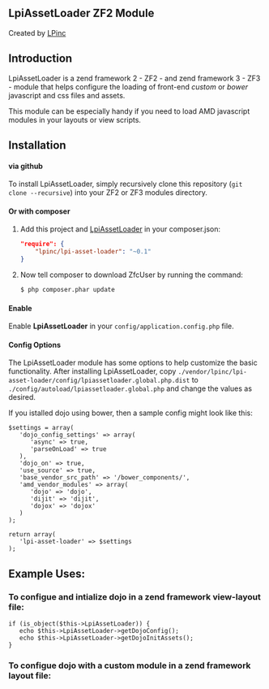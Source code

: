 ## LpiAssetLoader ZF2 Module

Created by [LPinc](http://livingpages.com/)

## Introduction

LpiAssetLoader is a zend framework 2 - ZF2 - and zend framework 3 - ZF3 - module that helps configure the loading of front-end _custom_ or _bower_ javascript and css files and assets.

This module can be especially handy if you need to load AMD javascript modules in your layouts or view scripts.

## Installation

#### via github

To install LpiAssetLoader, simply recursively clone this repository (`git clone
--recursive`) into your ZF2 or ZF3 modules directory.

#### Or with composer

1. Add this project and [LpiAssetLoader](https://github.com/lpinc/lpi-asset-loader) in your composer.json:

    ```json
    "require": {
        "lpinc/lpi-asset-loader": "~0.1"
    }
    ```

2. Now tell composer to download ZfcUser by running the command:

    ```bash
    $ php composer.phar update
    ```

#### Enable

Enable __LpiAssetLoader__ in your `config/application.config.php` file.

#### Config Options

The LpiAssetLoader module has some options to help customize the basic functionality. After installing LpiAssetLoader, copy
`./vendor/lpinc/lpi-asset-loader/config/lpiassetloader.global.php.dist` to
`./config/autoload/lpiassetloader.global.php` and change the values as desired.

If you istalled dojo using bower, then a sample config might look like this:

```
$settings = array(
   'dojo_config_settings' => array(
      'async' => true,
      'parseOnLoad' => true
   ),
   'dojo_on' => true,
   'use_source' => true,
   'base_vendor_src_path' => '/bower_components/',
   'amd_vendor_modules' => array(
      'dojo' => 'dojo',
      'dijit' => 'dijit',
      'dojox' => 'dojox'
   )
);

return array(
   'lpi-asset-loader' => $settings
);
```

## Example Uses:

### To configue and intialize dojo in a zend framework view-layout file:

```
if (is_object($this->LpiAssetLoader)) {
   echo $this->LpiAssetLoader->getDojoConfig();
   echo $this->LpiAssetLoader->getDojoInitAssets();
}
```

### To configue dojo with a custom module in a zend framework layout file:

